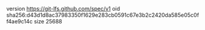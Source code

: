 version https://git-lfs.github.com/spec/v1
oid sha256:d43d1d8ac37983350f1629e283cb0591c67e3b2c2420da585e05c0ff4ae9c14c
size 25688
